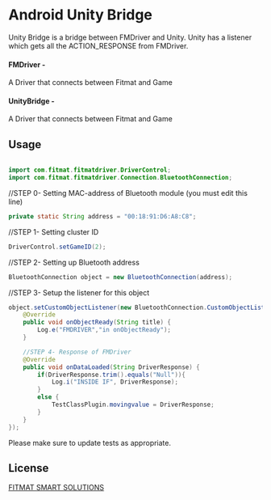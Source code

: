 # Android Unity Bridge

Unity Bridge is a bridge between FMDriver and Unity. Unity has a listener which gets all the ACTION_RESPONSE from FMDriver.


#### FMDriver - 
A Driver that connects between Fitmat and Game
 
#### UnityBridge - 
A Driver that connects between Fitmat and Game
 


## Usage
```java

import com.fitmat.fitmatdriver.DriverControl;
import com.fitmat.fitmatdriver.Connection.BluetoothConnection;
```

//STEP 0- Setting MAC-address of Bluetooth module (you must edit this line)
```java
private static String address = "00:18:91:D6:A8:C8";
```
//STEP 1- Setting cluster ID
```java
DriverControl.setGameID(2);
```
//STEP 2- Setting up Bluetooth address
```java
BluetoothConnection object = new BluetoothConnection(address);
```
//STEP 3- Setup the listener for this object
```java
object.setCustomObjectListener(new BluetoothConnection.CustomObjectListenerInterface() {
    @Override
    public void onObjectReady(String title) {
        Log.e("FMDRIVER","in onObjectReady");
    }

    //STEP 4- Response of FMDriver
    @Override
    public void onDataLoaded(String DriverResponse) {
        if(DriverResponse.trim().equals("Null")){
            Log.i("INSIDE IF", DriverResponse);
        }
        else {
            TestClassPlugin.movingvalue = DriverResponse;
        }
    }
});
```

Please make sure to update tests as appropriate.

## License
[FITMAT SMART SOLUTIONS](http://www.fundaysports.in)
